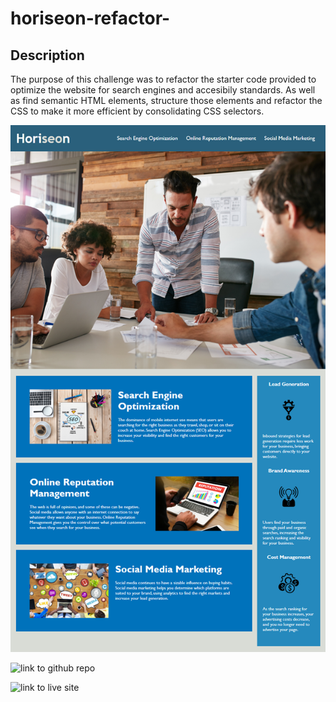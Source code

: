 # horiseon-refactor-

## Description

The purpose of this challenge was to refactor the starter code provided to optimize the website for search engines and accesibily standards. As well as find semantic HTML elements, structure those elements and refactor the CSS to make it more efficient by consolidating CSS selectors.


![Horiseon webpage showing nav bar, header, texts and images.](./assets/images/01-html-css-git-homework-demo.png)


![link to github repo](https://github.com/CaitD35/horiseon-refactor-.git)

![link to live site](https://caitd35.github.io/horiseon-refactor-/)
